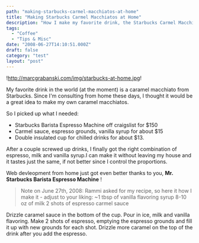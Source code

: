 ```yaml
---
path: "making-starbucks-carmel-macchiatos-at-home"
title: "Making Starbucks Carmel Macchiatos at Home"
description: "How I make my favorite drink, the Starbucks Carmel Macchiato from home."
tags: 
  - "Coffee"
  - "Tips & Misc"
date: "2008-06-27T14:10:51.000Z"
draft: false
category: "test"
layout: "post"
---
```


!http://marcgrabanski.com/img/starbucks-at-home.jpg!

My favorite drink in the world (at the moment) is a caramel macchiato from Starbucks. Since I'm consulting from home these days, I thought it would be a great idea to make my own caramel macchiatos.

So I picked up what I needed:
- Starbucks Barista Espresso Machine off craigslist for $150
- Carmel sauce, espresso grounds, vanilla syrup for about $15
- Double insulated cup for chilled drinks for about $13.

After a couple screwed up drinks, I finally got the right combination of espresso, milk and vanilla syrup.I can make it without leaving my house and it tastes just the same, if not better since I control the proportions.

Web devleopment from home just got even better thanks to you, **Mr. Starbucks Barista Espresso Machine** !
> Note on June 27th, 2008: Rammi asked for my recipe, so here it how I make it - adjust to your liking:
> ~1 tbsp of vanilla flavoring syrup
> 8-10 oz of milk
> 2 shots of espresso
> carmel sauce

Drizzle caramel sauce in the bottom of the cup. Pour in ice, milk and vanilla flavoring. Make 2 shots of espresso, emptying the espresso grounds and fill it up with new grounds for each shot. Drizzle more caramel on the top of the drink after you add the espresso.